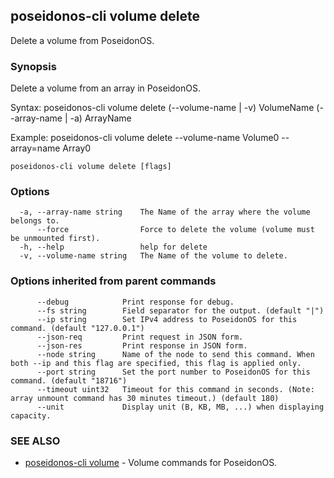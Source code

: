 ## poseidonos-cli volume delete

Delete a volume from PoseidonOS.

### Synopsis


Delete a volume from an array in PoseidonOS.

Syntax:
	poseidonos-cli volume delete (--volume-name | -v) VolumeName (--array-name | -a) ArrayName

Example: 
	poseidonos-cli volume delete --volume-name Volume0 --array=name Array0
	
          

```
poseidonos-cli volume delete [flags]
```

### Options

```
  -a, --array-name string    The Name of the array where the volume belongs to.
      --force                Force to delete the volume (volume must be unmounted first).
  -h, --help                 help for delete
  -v, --volume-name string   The Name of the volume to delete.
```

### Options inherited from parent commands

```
      --debug            Print response for debug.
      --fs string        Field separator for the output. (default "|")
      --ip string        Set IPv4 address to PoseidonOS for this command. (default "127.0.0.1")
      --json-req         Print request in JSON form.
      --json-res         Print response in JSON form.
      --node string      Name of the node to send this command. When both --ip and this flag are specified, this flag is applied only.
      --port string      Set the port number to PoseidonOS for this command. (default "18716")
      --timeout uint32   Timeout for this command in seconds. (Note: array unmount command has 30 minutes timeout.) (default 180)
      --unit             Display unit (B, KB, MB, ...) when displaying capacity.
```

### SEE ALSO

* [poseidonos-cli volume](poseidonos-cli_volume.md)	 - Volume commands for PoseidonOS.

